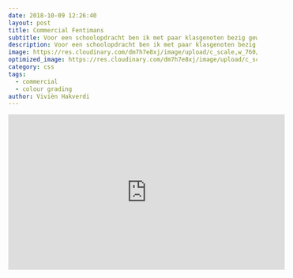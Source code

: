 ```yaml
---
date: 2018-10-09 12:26:40
layout: post
title: Commercial Fentimans
subtitle: Voor een schoolopdracht ben ik met paar klasgenoten bezig geweest om een commercial te maken voor het merk Fentimans. We hebben hierbij gebruik gemaakt van de camera Blackmagic. Mijn taak was om alles te monteren, hier heb ik veel tijd gestopt in colour grading
description: Voor een schoolopdracht ben ik met paar klasgenoten bezig geweest om een commercial te maken voor het merk Fentimans. We hebben hierbij gebruik gemaakt van de camera Blackmagic. Mijn taak was om alles te monteren, hier heb ik veel tijd gestopt in colour grading
image: https://res.cloudinary.com/dm7h7e8xj/image/upload/c_scale,w_760/v1506079212/jekflix-capa_vfhuzh.png
optimized_image: https://res.cloudinary.com/dm7h7e8xj/image/upload/c_scale,w_380/v1506079212/jekflix-capa_vfhuzh.png
category: css
tags:
  - commercial
  - colour grading
author: Vivièn Hakverdi
---
```


<iframe width="560" height="315" src="https://www.youtube.com/embed/HTw17MDMp38" title="YouTube video player" frameborder="0" allow="accelerometer; autoplay; clipboard-write; encrypted-media; gyroscope; picture-in-picture" allowfullscreen></iframe>






